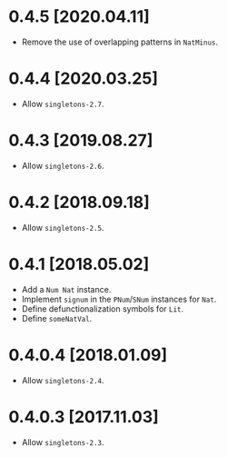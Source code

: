 # 0.4.5 [2020.04.11]
* Remove the use of overlapping patterns in `NatMinus`.

# 0.4.4 [2020.03.25]
* Allow `singletons-2.7`.

# 0.4.3 [2019.08.27]
* Allow `singletons-2.6`.

# 0.4.2 [2018.09.18]
* Allow `singletons-2.5`.

# 0.4.1 [2018.05.02]
* Add a `Num Nat` instance.
* Implement `signum` in the `PNum`/`SNum` instances for `Nat`.
* Define defunctionalization symbols for `Lit`.
* Define `someNatVal`.

# 0.4.0.4 [2018.01.09]
* Allow `singletons-2.4`.

# 0.4.0.3 [2017.11.03]
* Allow `singletons-2.3`.
